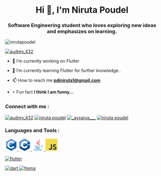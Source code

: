 <h1 align="center">Hi 👋, I'm Niruta Poudel</h1>
<h3 align="center">Software Engineering student who loves exploring new ideas and emphasizes on learning.</h3>

<p align="left"> <img src="https://komarev.com/ghpvc/?username=nirutapoudel&label=Profile%20views&color=0e75b6&style=flat" alt="nirutapoudel" /> </p>

<p align="left"> <a href="https://twitter.com/audrey_432" target="blank"><img src="https://img.shields.io/twitter/follow/audrey_432?logo=twitter&style=for-the-badge" alt="audrey_432" /></a> </p>

- 🔭 I’m currently working on Flutter

- 🌱 I’m currently learning Flutter for further knowledge..

- 📫 How to reach me **pdiniruta1@gmail.com**
-  ⚡ Fun fact **I think I am funny...**

<h3 align="left">Connect with me :</h3>
<p align="left">
<a href="https://twitter.com/audrey_432" target="blank"><img align="center" src="https://raw.githubusercontent.com/rahuldkjain/github-profile-readme-generator/master/src/images/icons/Social/twitter.svg" alt="audrey_432" height="30" width="40" /></a>
<a href="https://fb.com/niruta poudel" target="blank"><img align="center" src="https://raw.githubusercontent.com/rahuldkjain/github-profile-readme-generator/master/src/images/icons/Social/facebook.svg" alt="niruta poudel" height="30" width="40" /></a>
<a href="https://instagram.com/_ayxarus___" target="blank"><img align="center" src="https://raw.githubusercontent.com/rahuldkjain/github-profile-readme-generator/master/src/images/icons/Social/instagram.svg" alt="_ayxarus___" height="30" width="40" /></a>
 <a href="https://linkedin.com/in/niruta poudel" target="blank"><img align="center" src="https://raw.githubusercontent.com/rahuldkjain/github-profile-readme-generator/master/src/images/icons/Social/linked-in-alt.svg" alt="niruta poudel" height="30" width="40"  /></a> 
</p>

<h3 align="left">Languages and Tools :</h3>
<p align="left"> <a href="https://www.cprogramming.com/" target="_blank" rel="noreferrer"> <img src="https://raw.githubusercontent.com/devicons/devicon/master/icons/c/c-original.svg" alt="c" width="40" height="40"/> </a> <a href="https://www.w3schools.com/cpp/" target="_blank" rel="noreferrer"> <img src="https://raw.githubusercontent.com/devicons/devicon/master/icons/cplusplus/cplusplus-original.svg" alt="cplusplus" width="40" height="40"/> </a> <a href="https://www.java.com" target="_blank" rel="noreferrer"> <img src="https://raw.githubusercontent.com/devicons/devicon/master/icons/java/java-original.svg" alt="java" width="40" height="40"/> </a> <a href="https://developer.mozilla.org/en-US/docs/Web/JavaScript" target="_blank" rel="noreferrer"> <img src="https://raw.githubusercontent.com/devicons/devicon/master/icons/javascript/javascript-original.svg" alt="javascript" width="40" height="40"/> </a> </p>
<p align="left"> <a href="https://flutter.dev" target="_blank" rel="noreferrer"> <img src="https://www.vectorlogo.zone/logos/flutterio/flutterio-icon.svg" alt="flutter" width="40" height="40"/> </a>
<p align="left"> <a href="https://dart.dev" target="_blank" rel="noreferrer"> <img src="https://www.vectorlogo.zone/logos/dartlang/dartlang-icon.svg" alt="dart" width="40" height="40"/> </a> <a href="https://www.figma.com/" target="_blank" rel="noreferrer"> <img src="https://www.vectorlogo.zone/logos/figma/figma-icon.svg" alt="figma" width="40" height="40"/> </a> 
</p>


